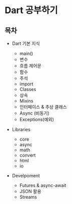 # Dart 공부하기

## 목차

* Dart 기본 지식

  * main()
  * 변수
  * 흐름 제어문
  * 함수
  * 주석
  * import
  * Classes
  * 상속
  * Mixins
  * 인터페이스 & 추상 클래스
  * Async (비동기)
  * Exceptions(예외)

  

* Libraries

  * core
  * async
  * math
  * convert
  * html
  * io

  

* Develpoment

  * Futures & async-await
  * JSON 활용
  * Streams